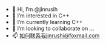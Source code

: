 - 👋 Hi, I’m @jinrusih
- 👀 I’m interested in C++
- 🌱 I’m currently learning C++
- 💞️ I’m looking to collaborate on ...
- 📫 如何联系我jinrushi@foxmail.com

<!---
jinrusih/jinrusih is a ✨ special ✨ repository because its `README.md` (this file) appears on your GitHub profile.
You can click the Preview link to take a look at your changes.
--->
